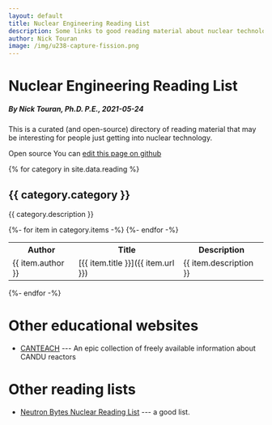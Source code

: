 ```yaml
---
layout: default
title: Nuclear Engineering Reading List
description: Some links to good reading material about nuclear technology
author: Nick Touran
image: /img/u238-capture-fission.png
---
```

<div class="row">
<div class="col-md-12" markdown="1">

# Nuclear Engineering Reading List
##### By Nick Touran, Ph.D. P.E., 2021-05-24

This is a curated (and open-source) directory of reading material that may be interesting
for people just getting into nuclear technology.

<span class="label label-success">Open source</span> You can [edit this page on github]({{site.github_repo_url}}{{page.path}})

{% for category in site.data.reading %}

## {{ category.category }}

{{ category.description }}

<table class="table table-striped">
<tr><th>Author</th><th>Title</th><th>Description</th></tr>
{%- for item in category.items -%}
<!-- tried using markdown table but no line wrap was killing me -->
<tr>
<td>{{ item.author }}</td>
<td markdown="1">
[{{ item.title }}]({{ item.url }})
</td>
<td markdown="1">
{{ item.description }}
</td>
</tr>
{%- endfor -%}
</table>
{%- endfor -%}


# Other educational websites

* [CANTEACH](https://canteach.candu.org/) --- An epic collection of freely available
  information about CANDU reactors

# Other reading lists

* [Neutron Bytes Nuclear Reading List](https://neutronbytes.com/nuclear-reading-list/) ---
  a good list.

</div>
</div>
